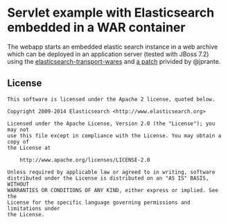 Servlet example with Elasticsearch embedded in a WAR container
==================================

The webapp starts an embedded elastic search instance in a web archive which can be deployed in an application server (tested with JBoss 7.2) using the [elasticsearch-transport-wares](https://github.com/elasticsearch/elasticsearch-transport-wares) and [a patch](https://github.com/elasticsearch/elasticsearch-transport-wares/pull/8) privided by @jprante.


License
-------

    This software is licensed under the Apache 2 license, quoted below.

    Copyright 2009-2014 Elasticsearch <http://www.elasticsearch.org>

    Licensed under the Apache License, Version 2.0 (the "License"); you may not
    use this file except in compliance with the License. You may obtain a copy of
    the License at

        http://www.apache.org/licenses/LICENSE-2.0

    Unless required by applicable law or agreed to in writing, software
    distributed under the License is distributed on an "AS IS" BASIS, WITHOUT
    WARRANTIES OR CONDITIONS OF ANY KIND, either express or implied. See the
    License for the specific language governing permissions and limitations under
    the License.
